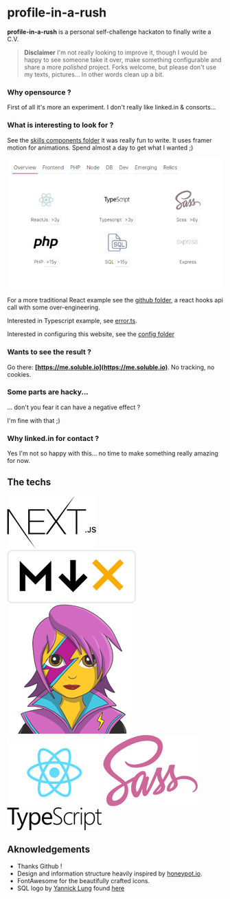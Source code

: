# profile-in-a-rush

**profile-in-a-rush** is a personal self-challenge hackaton to finally write a C.V. 

> **Disclaimer** I'm not really looking to improve it, though I would be 
> happy to see someone take it over, make something configurable and 
> share a more *polished* project. Forks welcome, but please don't use my
> texts, pictures... In other words clean up a bit. 
> 

### Why opensource ?

First of all it's more an experiment. I don't really like linked.in & consorts...
  
### What is interesting to look for ?

See the [skills components folder](./src/components/skills) it was really fun to write. 
It uses framer motion for animations. Spend almost a day to get what I wanted ;)
 
![](./static/images/example-sections.png) 
 
For a more traditional React example see the [github folder](./src/components/github), a react hooks api call
with some over-engineering.

Interested in Typescript example, see [error.ts](./src/core/result.ts).

Interested in configuring this website, see the [config folder](./config) 

### Wants to see the result ?

Go there: **[https://me.soluble.io](https://me.soluble.io)**. No tracking, no cookies.

### Some parts are hacky... 
 
... don't you fear it can have a negative effect ?

I'm fine with that  ;)  


### Why linked.in for contact ?

Yes I'm not so happy with this...  no time to make something really amazing for now.   

## The techs

![](./static/logos/nextjs.png)
![](./static/logos/mdx.png)
![](./static/logos/emotion-styled.png)
![](./static/logos/reactjs.png)
![](./static/logos/sass.png)
![](./static/logos/typescript.png)

## Aknowledgements

- Thanks Github !
- Design and information structure heavily inspired by [honeypot.io](https://honeypot.io). 
- FontAwesome for the beautifully crafted icons.
- SQL logo by [Yannick Lung](https://www.iconfinder.com/yanlu) found [here](https://www.iconfinder.com/icons/315017/document_file_sql_icon)   
